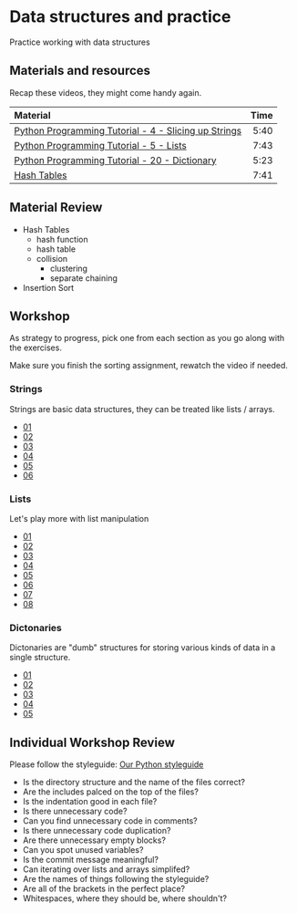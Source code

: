# Data structures and practice
Practice working with data structures

## Materials and resources

Recap these videos, they might come handy again.

| Material | Time |
|:---------|-----:|
| [Python Programming Tutorial - 4 - Slicing up Strings](https://www.youtube.com/watch?v=YbipxqSKx-E) | 5:40 |
| [Python Programming Tutorial - 5 - Lists](https://www.youtube.com/watch?v=1yUn-ydsgKk) | 7:43 |
| [Python Programming Tutorial - 20 - Dictionary](https://www.youtube.com/watch?v=BSNFRKG1MfE) | 5:23 |
| [Hash Tables](https://www.youtube.com/watch?v=h2d9b_nEzoA) | 7:41 |

## Material Review
- Hash Tables
  - hash function
  - hash table
  - collision
    - clustering
    - separate chaining
- Insertion Sort

## Workshop

As strategy to progress, pick one from each section as you go along with the exercises.

Make sure you finish the sorting assignment, rewatch the video if needed.

### Strings

Strings are basic data structures, they can be treated like lists / arrays.

 -  [01](strings/simplereplace/simple_replace.py)
 -  [02](strings/reverse/reverse.py)
 -  [03](strings/urlfixer/url_fixer.py)
 -  [04](strings/takeslonger/takes_longer.py)
 -  [05](strings/todoprint/todo_print.py)
 -  [06](strings/hewillnever/he_will_never.py)


### Lists

Let's play more with list manipulation

 -  [01](lists/solarsystem/solar_system.py)
 -  [02](lists/matchmaking/matchmaking.py)
 -  [03](lists/appendletter/append_letter.py)
 -  [04](lists/candyshop/candyshop.py)
 -  [05](lists/elementfinder/element_finder.py)
 -  [06](lists/isinlist/is_in_list.py)
 -  [07](lists/quoteswap/quote_swap.py)
 -  [08](lists/calculator/calculator.py)


### Dictonaries

Dictonaries are "dumb" structures for storing various kinds of data in a single structure.

 -  [01](hashes/student-counter/student_counter.py)
 -  [02](hashes/student-filter/student_filter.py)
 -  [03](hashes/bank-transfer/bank_transfer.py)
 -  [04](hashes/festival-entry/festival_entry.py)
 -  [05](hashes/table-printer/table_printer.py)


## Individual Workshop Review
Please follow the styleguide: [Our Python styleguide](../../styleguide/python.md)

- Is the directory structure and the name of the files correct?
- Are the includes palced on the top of the files?
- Is the indentation good in each file?
- Is there unnecessary code?
- Can you find unnecessary code in comments?
- Is there unnecessary code duplication?
- Are there unnecessary empty blocks?
- Can you spot unused variables?
- Is the commit message meaningful?
- Can iterating over lists and arrays simplifed?
- Are the names of things following the styleguide?
- Are all of the brackets in the perfect place?
- Whitespaces, where they should be, where shouldn't?
